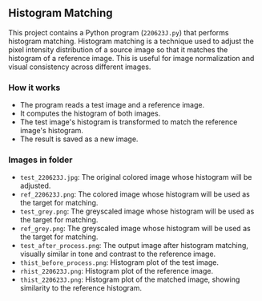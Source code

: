 ## Histogram Matching

This project contains a Python program (`220623J.py`) that performs histogram matching. Histogram matching is a technique used to adjust the pixel intensity distribution of a source image so that it matches the histogram of a reference image. This is useful for image normalization and visual consistency across different images.

### How it works

- The program reads a test image and a reference image.
- It computes the histogram of both images.
- The test image's histogram is transformed to match the reference image's histogram.
- The result is saved as a new image.

### Images in folder

- `test_220623J.jpg`: The original colored image whose histogram will be adjusted.
- `ref_220623J.png`: The colored image whose histogram will be used as the target for matching.
- `test_grey.png`: The greyscaled image whose histogram will be used as the target for matching.
- `ref_grey.png`: The greyscaled image whose histogram will be used as the target for matching.
- `test_after_process.png`: The output image after histogram matching, visually similar in tone and contrast to the reference image.
- `thist_before_process.png`: Histogram plot of the test image.
- `rhist_220623J.png`: Histogram plot of the reference image.
- `thist_220623J.png`: Histogram plot of the matched image, showing similarity to the reference histogram.

